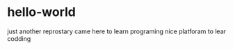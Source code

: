 # hello-world
just another reprostary
came here to learn programing 
nice platforam to lear codding 
